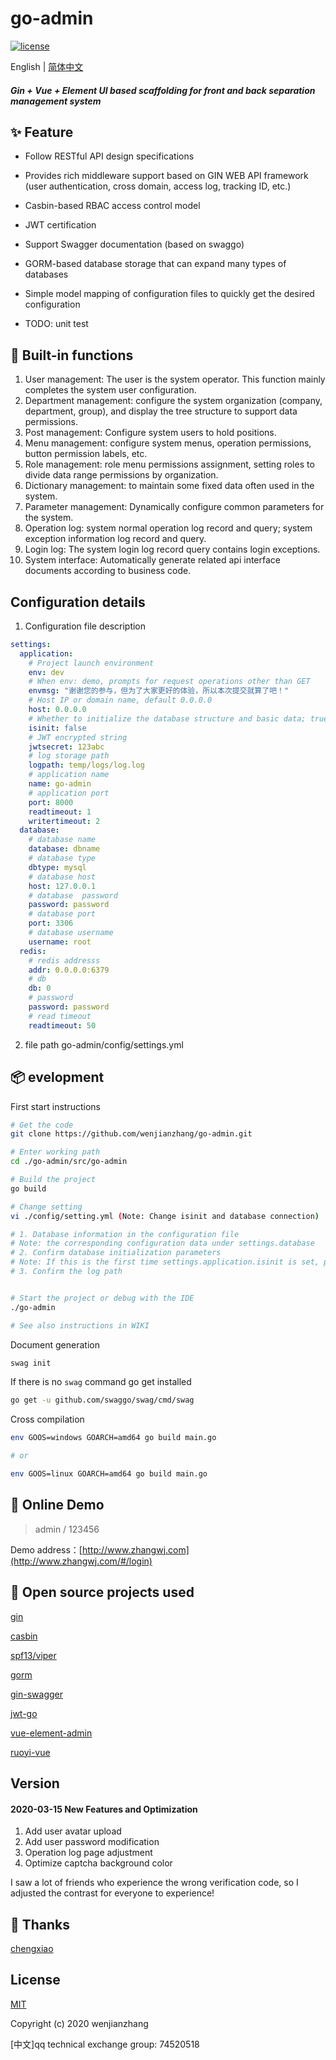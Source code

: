 #  go-admin  

  <a href="https://github.com/wenjianzhang/go-admin/blob/master/LICENSE">
    <img src="https://img.shields.io/github/license/mashape/apistatus.svg" alt="license">
  </a>
  
 English | [简体中文](./README.zh-CN.md)
  
##### Gin + Vue + Element UI based scaffolding for front and back separation management system


## ✨ Feature

- Follow RESTful API design specifications

- Provides rich middleware support based on GIN WEB API framework (user authentication, cross domain, access log, tracking ID, etc.)

- Casbin-based RBAC access control model

- JWT certification

- Support Swagger documentation (based on swaggo)

- GORM-based database storage that can expand many types of databases

- Simple model mapping of configuration files to quickly get the desired configuration

- TODO: unit test


## 🎁 Built-in functions

1.  User management: The user is the system operator. This function mainly completes the system user configuration.
2.  Department management: configure the system organization (company, department, group), and display the tree structure to support data permissions.
3.  Post management: Configure system users to hold positions.
4.  Menu management: configure system menus, operation permissions, button permission labels, etc.
5.  Role management: role menu permissions assignment, setting roles to divide data range permissions by organization.
6.  Dictionary management: to maintain some fixed data often used in the system.
7.  Parameter management: Dynamically configure common parameters for the system.
8.  Operation log: system normal operation log record and query; system exception information log record and query.
9.  Login log: The system login log record query contains login exceptions.
10. System interface: Automatically generate related api interface documents according to business code.

## Configuration details

1. Configuration file description
```yml
settings:
  application:  
    # Project launch environment         
    env: dev  
    # When env: demo, prompts for request operations other than GET
    envmsg: "谢谢您的参与，但为了大家更好的体验，所以本次提交就算了吧！" 
    # Host IP or domain name, default 0.0.0.0
    host: 0.0.0.0 
    # Whether to initialize the database structure and basic data; true: required; false: not required
    isinit: false  
    # JWT encrypted string
    jwtsecret: 123abc  
    # log storage path
    logpath: temp/logs/log.log   
    # application name
    name: go-admin   
    # application port
    port: 8000   
    readtimeout: 1   
    writertimeout: 2 
  database:
    # database name
    database: dbname 
    # database type
    dbtype: mysql    
    # database host
    host: 127.0.0.1  
    # database  password
    password: password  
    # database port
    port: 3306       
    # database username
    username: root   
  redis:
    # redis addresss
    addr: 0.0.0.0:6379 
    # db 
    db: 0   
    # password            
    password: password  
    # read timeout
    readtimeout: 50     
```

2. file path  go-admin/config/settings.yml


## 📦 evelopment


First start instructions

```bash
# Get the code
git clone https://github.com/wenjianzhang/go-admin.git

# Enter working path
cd ./go-admin/src/go-admin

# Build the project
go build

# Change setting
vi ./config/setting.yml (Note: Change isinit and database connection)

# 1. Database information in the configuration file
# Note: the corresponding configuration data under settings.database
# 2. Confirm database initialization parameters
# Note: If this is the first time settings.application.isinit is set, please set the current value to true, the system will automatically initialize the database structure and basic data information;
# 3. Confirm the log path


# Start the project or debug with the IDE
./go-admin

# See also instructions in WIKI
```


Document generation
```bash
swag init  
```

If there is no `swag` command go get installed
```bash
go get -u github.com/swaggo/swag/cmd/swag
```


Cross compilation
```bash
env GOOS=windows GOARCH=amd64 go build main.go

# or

env GOOS=linux GOARCH=amd64 go build main.go
```


## 🔗 Online Demo
> admin  /  123456

Demo address：[http://www.zhangwj.com](http://www.zhangwj.com/#/login)


## 🤝 Open source projects used
[gin](https://github.com/gin-gonic/gin)

[casbin](https://github.com/casbin/casbin)

[spf13/viper](https://github.com/spf13/viper)

[gorm](https://github.com/jinzhu/gorm)

[gin-swagger](https://github.com/swaggo/gin-swagger)

[jwt-go](https://github.com/dgrijalva/jwt-go)

[vue-element-admin](https://github.com/PanJiaChen/vue-element-admin)

[ruoyi-vue](https://gitee.com/y_project/RuoYi-Vue)



## Version

#### 2020-03-15 New Features and Optimization

1. Add user avatar upload
2. Add user password modification
3. Operation log page adjustment
4. Optimize captcha background color

I saw a lot of friends who experience the wrong verification code, so I adjusted the contrast for everyone to experience!


## 🤝 Thanks
[chengxiao](https://github.com/chengxiao)


## License

[MIT](https://github.com/wenjianzhang/go-admin/blob/master/LICENSE.md)

Copyright (c) 2020 wenjianzhang

[中文]qq technical exchange group: 74520518
